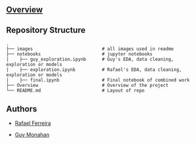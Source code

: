 

## [Overview](Overview.md)

## Repository Structure
    .
    ├── images                          # all images used in readme
    ├── notebooks                       # jupyter notebooks
    |    ├── guy_exploration.ipynb      # Guy's EDA, data cleaning, exploration or models
    |    ├── exploration.ipynb          # Rafael's EDA, data cleaning, exploration or models 
    |    ├── final.ipynb                # Final notebook of combined work  
    ├── Overview                        # Overview of the project
    └── README.md                       # Layout of repo

## Authors
- [Rafael Ferreira](https://github.com/Astroraf)

- [Guy Monahan](https://github.com/GuyMonahan)
